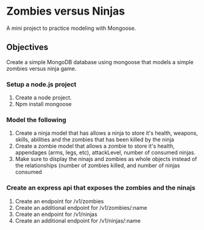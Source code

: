 Zombies versus Ninjas
=====================

A mini project to practice modeling with Mongoose.

## Objectives

Create a simple MongoDB database using mongoose that models a simple zombies versus ninja game.

### Setup a node.js project

1. Create a node project.
2. Npm install mongoose

### Model the following

1. Create a ninja model that has allows a ninja to store it's health, weapons, skills, abilities and the zombies that has been killed by the ninja
2. Create a zombie model that allows a zombie to store it's health, appendages (arms, legs, etc), attackLevel, number of consumed ninjas. 
3. Make sure to display the ninajs and zombies as whole objects instead of the relationships (number of zombies killed, and number of ninjas consumed

### Create an express api that exposes the zombies and the ninajs
1. Create an endpoint for /v1/zombies
2. Create an additional endpoint for /v1/zombies/:name
3. Create an endpoint for /v1/ninjas
4. Create an additional endpoint for /v1/ninjas/:name



